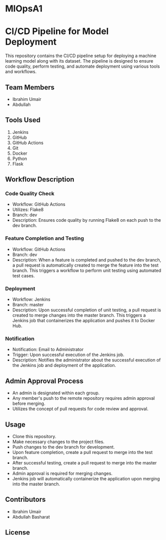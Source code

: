 # MlOpsA1

# CI/CD Pipeline for Model Deployment

This repository contains the CI/CD pipeline setup for deploying a machine learning model along with its dataset. The pipeline is designed to ensure code quality, perform testing, and automate deployment using various tools and workflows.

## Team Members

- Ibrahim Umair
- Abdullah

## Tools Used

1. Jenkins
2. GitHub
3. GitHub Actions
4. Git
5. Docker
6. Python
7. Flask

## Workflow Description

### Code Quality Check

- Workflow: GitHub Actions
- Utilizes: Flake8
- Branch: dev
- Description: Ensures code quality by running Flake8 on each push to the dev branch.

### Feature Completion and Testing

- Workflow: GitHub Actions
- Branch: dev
- Description: When a feature is completed and pushed to the dev branch, a pull request is automatically created to merge the feature into the test branch. This triggers a workflow to perform unit testing using automated test cases.

### Deployment

- Workflow: Jenkins
- Branch: master
- Description: Upon successful completion of unit testing, a pull request is created to merge changes into the master branch. This triggers a Jenkins job that containerizes the application and pushes it to Docker Hub.

### Notification

- Notification: Email to Administrator
- Trigger: Upon successful execution of the Jenkins job.
- Description: Notifies the administrator about the successful execution of the Jenkins job and deployment of the application.

## Admin Approval Process

- An admin is designated within each group.
- Any member's push to the remote repository requires admin approval before merging.
- Utilizes the concept of pull requests for code review and approval.

## Usage

- Clone this repository.
- Make necessary changes to the project files.
- Push changes to the dev branch for development.
- Upon feature completion, create a pull request to merge into the test branch.
- After successful testing, create a pull request to merge into the master branch.
- Admin approval is required for merging changes.
- Jenkins job will automatically containerize the application upon merging into the master branch.

## Contributors

- Ibrahim Umair
- Abdullah Basharat

## License
